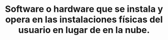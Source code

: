 ---
layout: default
title: Software o hardware que se instala y opera en las instalaciones físicas del usuario en lugar de en la nube.
has_children: true
parent: Arquitectura de Software
grand_parent: Taxonomía
---
